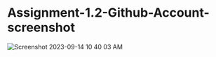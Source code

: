 # Assignment-1.2-Github-Account-screenshot
![Screenshot 2023-09-14 10 40 03 AM](https://github.com/AglitterNote682/Assignment-1.2-Github-Account-screenshot/assets/113592045/7884fe0f-a19f-4065-a5a5-5d7ab975af5f)
